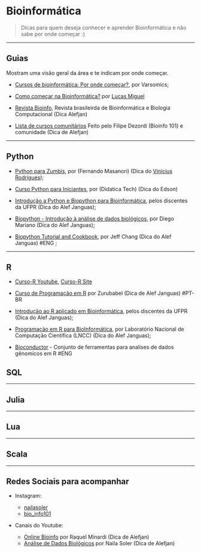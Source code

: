# Bioinformática  

> Dicas para quem deseja conhecer e aprender Bioinformática e não sabe por onde começar :)  

---



## Guias

Mostram uma visão geral da área e te indicam por onde começar.

- [Cursos de bioinformática: Por onde começar?](https://blog.varsomics.com/cursos-de-bioinformatica/), por Varsomics;

- [Como começar na Bioinformática?](https://bioinfo.com.br/como-comecar-na-bioinformatica/) por [Lucas Miguel](https://scholar.google.com.br/citations?user=8KBcPOYAAAAJ&hl=EN)

- [Revista Bioinfo](https://bioinfo.com.br/), Revista brasileirda de Bioinformática e Biologia Computacional (Dica Alefjan)

- [Lista de cursos comunitários](https://seen-politician-a47.notion.site/ccd895cfaee94849bc9c405a4143b4f5?v=8ca8b89a8be54d7c800a1dfe9780abfc) Feito pelo Filipe Dezordi (Bioinfo 101) e comunidade (Dica de Alefjan)

---
## Python
- [Python para Zumbis](https://www.youtube.com/watch?v=YO58tXerKDc&list=PLUukMN0DTKCtbzhbYe2jdF4cr8MOWClXc), por (Fernando Masanori) (Dica do [Vinicius Rodrigues](https://twitter.com/suburbanizar));

- [Curso Python para Iniciantes](https://www.youtube.com/playlist?list=PLyqOvdQmGdTSEPnO0DKgHlkXb8x3cyglD), por (Didatica Tech) (Dica do Edson)

- [Introdução a Python e Biopython para Bioinformática](https://www.youtube.com/watch?v=AI_B0Q2I-oM&list=PL-F08sZPKH8FAx9SxR_aE21XGExvuD89H), pelos discentes da UFPR (Dica do Alef Janguas);

- [Biopython - Introdução à análise de dados biológicos](https://www.youtube.com/watch?v=AI_B0Q2I-oM&list=PL-F08sZPKH8FAx9SxR_aE21XGExvuD89H), por Diego Mariano (Dica do Alef Janguas);

- [Biopython Tutorial and Cookbook](http://biopython.org/DIST/docs/tutorial/Tutorial.html), por Jeff Chang (Dica do Alef Janguas) #ENG ;

---

## R  

- [Curso-R Youtube](https://www.youtube.com/channel/UCTXuqtCYxPVEehq6fJY9GkA), [Curso-R Site](https://curso-r.com/cursos/)

- [Curso de Programação em R](https://www.youtube.com/playlist?list=PL4OAe-tL47sbzCgtBTthtX50T30CLToEZ) por Zurubabel (Dica de Alef Janguas) #PT-BR

- [Introdução ao R aplicado em Bioinformática](https://www.youtube.com/watch?v=PoGVO96YRxs&list=PL-F08sZPKH8FSyOfz8uTW07YYJ7oaxAmU), pelos discentes da UFPR (Dica do Alef Janguas);

- [Programação em R para BioInformática](https://www.youtube.com/watch?v=pHKoVEk9wZc&list=PLt6jbZlqPK1xXvIlDPFHQ5P6wvGbOLBya), por Laboratório Nacional de Computação Científica (LNCC)  (Dica do Alef Janguas);

- [Bioconductor](http://www.bioconductor.org/) - Conjunto de ferramentas para analises de dados gênomicos em R #ENG

## SQL


---

## Julia  

---

## Lua  

---

## Scala


---

## Redes Sociais para acompanhar

- Instagram:
  - [nailasoler](https://www.instagram.com/nailasoler/)
  - [bio_info101](https://www.instagram.com/bio_info101)


- Canais do Youtube:
  - [Online Bioinfo](https://www.youtube.com/c/OnlineBioinfo) por Raquel Minardi (Dica de Alefjan)
  - [Análise de Dados Biológicos](https://www.youtube.com/c/NailaSolerBioinfo) por Naila Soler (Dica de Alefjan)
